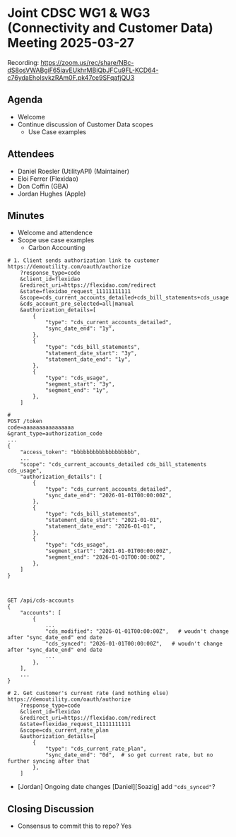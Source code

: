 # Joint CDSC WG1 & WG3 (Connectivity and Customer Data) Meeting 2025-03-27

Recording: https://zoom.us/rec/share/NBc-dS8osVWABgiF65iavEUkhrMBiQbJFCu9FL-KCD64-c76ydaEholsvkzRAm0F.pk47ce9SFqafjQU3

## Agenda
* Welcome
* Continue discussion of Customer Data scopes
    * Use Case examples

## Attendees
* Daniel Roesler (UtilityAPI) (Maintainer)
* Eloi Ferrer (Flexidao)
* Don Coffin (GBA)
* Jordan Hughes (Apple)

## Minutes
* Welcome and attendence
* Scope use case examples
    * Carbon Accounting

```
# 1. Client sends authorization link to customer
https://demoutility.com/oauth/authorize
    ?response_type=code
    &client_id=flexidao
    &redirect_uri=https://flexidao.com/redirect
    &state=flexidao_request_11111111111
    &scope=cds_current_accounts_detailed+cds_bill_statements+cds_usage
    &cds_account_pre_selected=all|manual
    &authorization_details=[
        {
            "type": "cds_current_accounts_detailed",
            "sync_date_end": "1y",
        },
        {
            "type": "cds_bill_statements",
            "statement_date_start": "3y",
            "statement_date_end": "1y",
        },
        {
            "type": "cds_usage",
            "segment_start": "3y",
            "segment_end": "1y",
        },
    ]

# 
POST /token
code=aaaaaaaaaaaaaaaa
&grant_type=authorization_code
...
{
    "access_token": "bbbbbbbbbbbbbbbbbbb",
    ...
    "scope": "cds_current_accounts_detailed cds_bill_statements cds_usage",
    "authorization_details": [
        {
            "type": "cds_current_accounts_detailed",
            "sync_date_end": "2026-01-01T00:00:00Z",
        },
        {
            "type": "cds_bill_statements",
            "statement_date_start": "2021-01-01",
            "statement_date_end": "2026-01-01",
        },
        {
            "type": "cds_usage",
            "segment_start": "2021-01-01T00:00:00Z",
            "segment_end": "2026-01-01T00:00:00Z",
        },
    ]
}



GET /api/cds-accounts
{
    "accounts": [
        {
            ...
            "cds_modified": "2026-01-01T00:00:00Z",   # woudn't change after "sync_date_end" end date
            "cds_synced": "2026-01-01T00:00:00Z",   # woudn't change after "sync_date_end" end date
            ...
        },
    ],
    ...
}

# 2. Get customer's current rate (and nothing else)
https://demoutility.com/oauth/authorize
    ?response_type=code
    &client_id=flexidao
    &redirect_uri=https://flexidao.com/redirect
    &state=flexidao_request_11111111111
    &scope=cds_current_rate_plan
    &authorization_details=[
        {
            "type": "cds_current_rate_plan",
            "sync_date_end": "0d",  # so get current rate, but no further syncing after that
        },
    ]
```

* [Jordan] Ongoing date changes [Daniel][Soazig] add `"cds_synced"`?

## Closing Discussion
* Consensus to commit this to repo? Yes

